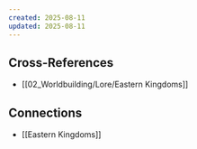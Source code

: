 ```yaml
---
created: 2025-08-11
updated: 2025-08-11
---
```




## Cross-References

- [[02_Worldbuilding/Lore/Eastern Kingdoms]]


## Connections

- [[Eastern Kingdoms]]
